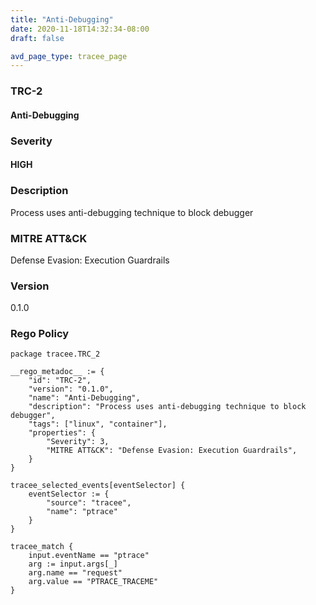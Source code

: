 ```yaml
---
title: "Anti-Debugging"
date: 2020-11-18T14:32:34-08:00
draft: false

avd_page_type: tracee_page
---
```


### TRC-2
#### Anti-Debugging

### Severity
#### HIGH

### Description
Process uses anti-debugging technique to block debugger

### MITRE ATT&CK
Defense Evasion: Execution Guardrails

### Version
0.1.0

### Rego Policy
```
package tracee.TRC_2

__rego_metadoc__ := {
    "id": "TRC-2",
    "version": "0.1.0",
    "name": "Anti-Debugging",
    "description": "Process uses anti-debugging technique to block debugger",
    "tags": ["linux", "container"],
    "properties": {
        "Severity": 3,
        "MITRE ATT&CK": "Defense Evasion: Execution Guardrails",
    }
}

tracee_selected_events[eventSelector] {
	eventSelector := {
		"source": "tracee",
		"name": "ptrace"
	}
}

tracee_match {
    input.eventName == "ptrace"
    arg := input.args[_]
    arg.name == "request"
    arg.value == "PTRACE_TRACEME"
}
```